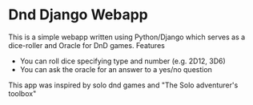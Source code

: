 # Dnd Django Webapp

This is a simple webapp written using Python/Django which serves as a dice-roller and Oracle for DnD games.
Features
+ You can roll dice specifying type and number (e.g. 2D12, 3D6)
+ You can ask the oracle for an answer to a yes/no question

This app was inspired by solo dnd games and "The Solo adventurer's toolbox"
